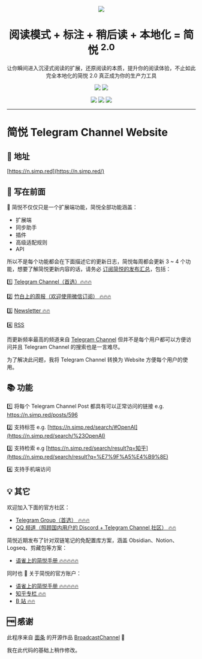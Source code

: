 <p align="center"><img src="http://sr.ksria.cn/logo%20bigger.png" /></p>
<h1 align="center">阅读模式 + 标注 + 稍后读 + 本地化 = 简悦 <sup>2.0</sup></h1>
<p align="center">让你瞬间进入沉浸式阅读的扩展，还原阅读的本质，提升你的阅读体验，不止如此完全本地化的简悦 2.0 真正成为你的生产力工具</p>
<p align="center">
   <a target="_blank" href="https://simpread.pro"><img src="https://img.shields.io/badge/website-_simpread.pro-195bf7.svg"></a>
   <a target="_blank" href="https://chrome.google.com/webstore/detail/simpread-reader-view/ijllcpnolfcooahcekpamkbidhejabll"><img src="https://badgen.net/chrome-web-store/stars/ijllcpnolfcooahcekpamkbidhejabll?icon=chrome&color=0f9d58"></a>
</p>
<p align="center">
   <a target="_blank" href="https://microsoftedge.microsoft.com/addons/detail/%E7%AE%80%E6%82%A6-simpread/clgdhlhfiocphghdkdbgdlmfaafccfmc"><img src="https://img.shields.io/badge/download-_edge_addon-3b6dcc.svg"></a>
   <a target="_blank" href="https://chrome.google.com/webstore/detail/%E7%AE%80%E6%82%A6-simpread/ijllcpnolfcooahcekpamkbidhejabll"><img src="https://img.shields.io/badge/download-_chrome_webstore-195bf7.svg"></a>
   <a href="http://ksria.com/simpread/crx/2.2.0/simpread.crx"><img src="https://img.shields.io/badge/download-_crx-0294b9.svg"></a>
</p>

---

# 简悦 Telegram Channel Website

## 🔗 地址

[https://n.simp.red](https://n.simp.red/)

## 📝 写在前面

👋 简悦不仅仅只是一个扩展端功能，简悦全部功能涵盖：

- 扩展端
- 同步助手
- 插件
- 高级适配规则
- API

所以不是每个功能都会在下面描述它的更新日志，简悦每周都会更新 3 ~ 4 个功能，想要了解简悦更新内容的话，请务必 [订阅简悦的发布汇总](https://simpread.pro/subscribe)，包括：

1️⃣ [Telegram Channel（首选）🔥🔥🔥](https://t.me/simpread)

2️⃣ [竹白上的周报（欢迎使用微信订阅） 🔥🔥🔥](https://simpread.zhubai.love/)

3️⃣ [Newsletter 🔥🔥](https://follow.it/simpread?action=followPub)

4️⃣ [RSS](https://rss.simpread.pro/feed)

而更新频率最高的频道来自 [Telegram Channel](https://t.me/simpread) 但并不是每个用户都可以方便访问并且 Telegram Channel 的搜索也是一言难尽。

为了解决此问题，我将 Telegram Channel 转换为 Website 方便每个用户的使用。

## 📚 功能

1️⃣ 将每个 Telegram Channel Post 都具有可以正常访问的链接 e.g. https://n.simp.red/posts/596

2️⃣ 支持标签 e.g. [https://n.simp.red/search/#OpenAI](https://n.simp.red/search/%23OpenAI)

3️⃣ 支持检索 e.g [https://n.simp.red/search/result?q=知乎](https://n.simp.red/search/result?q=%E7%9F%A5%E4%B9%8E)

4️⃣ 支持手机端访问

## 💡 其它

欢迎加入下面的官方社区：

- [Telegram Group（首选） 🔥🔥🔥](https://t.me/simpreadgroup)
- [QQ 频道（照顾国内用户的 Discord + Telegram Channel 社区） 🔥🔥](https://pd.qq.com/s/5jp0meyfc)

简悦近期发布了针对双链笔记的免配置库方案，涵盖 Obsidian、Notion、Logseq、剪藏包等方案：

- [语雀上的简悦手册 🔥🔥🔥🔥🔥](https://www.yuque.com/kenshin/simpread/ds8zk0)

同时也 👏 关于简悦的官方账户：

- [语雀上的简悦手册 🔥🔥🔥🔥🔥](https://www.yuque.com/kenshin/simpread)
- [知乎专栏 🔥🔥](https://www.zhihu.com/column/kenshin)
- [B 站 🔥🔥](https://space.bilibili.com/1853727625)

## 🆓 感谢

此程序来自 [面条](https://t.me/ccbikai) 的开源作品 [BroadcastChannel](https://github.com/ccbikai/BroadcastChannel) 🙏

我在此代码的基础上稍作修改。
